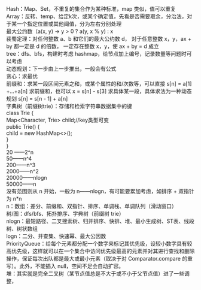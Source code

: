 Hash：Map、Set，不重复的集合作为某种标准，map 类似，值可以重复  
Array：反转、temp、给定k次，或某个确定值，先看是否需要取余，分治法，对于某一个指定位置或其他阈值，分为左右分别处理  
最大公约数（a(x, y) -> y > 0 ? a(y, x % y) : x  
裴蜀定理：对任何整数 a、b 和它们的最大公约数 d，	对于任意整数 x，y，ax + by 都一定是 d 的倍数，	一定存在整数 x，y，使 ax + by = d 成立  
tree：dfs、bfs，构建时考虑 hashmap，给节点加上编号，记录数量等问题时可以考虑  
动态规划：下一步由上一步推出，一般会有公式  
贪心：求最优  
前缀和：求某一段区间元素之和，或某个属性的和/次数等，可以直接 s[n] = a[1] +...+a[n] 求前缀和，也可以 x = s[n] - s[3] 求具体某一段，具体求法为一种动态规划 s[n] = s[n - 1] + a[n]  
字典树（前缀树trie）：存储和检索字符串数据集中的键  
class Trie {  
        Map<Character, Trie> child;//key类型可变  
        public Trie() {  
            child = new HashMap<>();  
        }  
    }  
20 ——2^n  
50——n^4  
200——n^3  
2000——n^2  
20000——nlogn  
50000——n  
没有范围则从 n 开始，一般为 n——nlogn，有可能要累加考虑，如排序 + 双指针为 n*n  
n：数组：差分、前缀和、双指针、排序、单调栈、单调队列（滑动窗口）  
树/图：dfs/bfs、拓扑排序、字典树（前缀树 trie）  
nlogn：最短路径、二叉搜索树、归并排序、快排、堆、最小生成树、ST表、线段树、树状数组  
logn：二分、并查集、快速幂、最大公因数     
PriorityQueue：给每个元素都分配一个数字来标记其优先级，设较小数字具有较高优先级，这样就可以在一个集合中访问优先级最高的元素并对其进行查找和删除操作，保证每次出队都是最大或最小元素（取决于对 Comparator.compare 的重写）。此外，不能插入 null，空间不足会自动扩容。     
堆：其实就是完全二叉树（某节点值总是不大于或不小于父节点值）进了一些调整，
